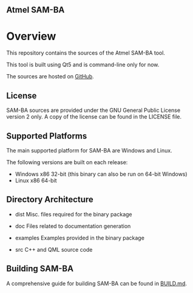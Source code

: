 Atmel SAM-BA
------------

# Overview

This repository contains the sources of the Atmel SAM-BA tool.

This tool is built using Qt5 and is command-line only for now.

The sources are hosted on [GitHub](https://github.com/atmelcorp/sam-ba).

## License

SAM-BA sources are provided under the GNU General Public License version 2
only. A copy of the license can be found in the LICENSE file.

## Supported Platforms

The main supported platform for SAM-BA are Windows and Linux.

The following versions are built on each release:

- Windows x86 32-bit (this binary can also be run on 64-bit Windows)
- Linux x86 64-bit

## Directory Architecture

- dist
  Misc. files required for the binary package

- doc
  Files related to documentation generation

- examples
  Examples provided in the binary package

- src
  C++ and QML source code

## Building SAM-BA

A comprehensive guide for building SAM-BA can be found in [BUILD.md](BUILD.md).
